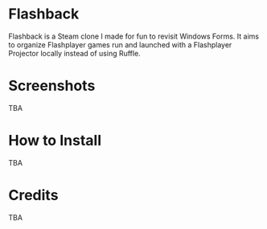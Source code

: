 # Flashback
Flashback is a Steam clone I made for fun to revisit Windows Forms.
It aims to organize Flashplayer games run and launched with a Flashplayer Projector locally instead of using Ruffle.

# Screenshots
TBA

# How to Install
TBA

# Credits
TBA
